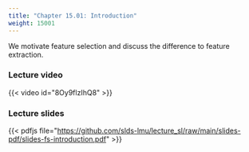 ```yaml
---
title: "Chapter 15.01: Introduction"
weight: 15001
---
```

We motivate feature selection and discuss the difference to feature extraction.

<!--more-->
### Lecture video

{{< video id="8Oy9flzIhQ8" >}}

### Lecture slides

{{< pdfjs file="https://github.com/slds-lmu/lecture_sl/raw/main/slides-pdf/slides-fs-introduction.pdf" >}}
